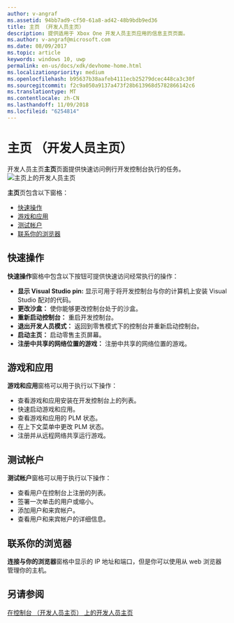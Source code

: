 ```yaml
---
author: v-angraf
ms.assetid: 94bb7ad9-cf50-61a8-ad42-48b9bdb9ed36
title: 主页 （开发人员主页）
description: 提供适用于 Xbox One 开发人员主页应用的信息主页页面。
ms.author: v-angraf@microsoft.com
ms.date: 08/09/2017
ms.topic: article
keywords: windows 10, uwp
permalink: en-us/docs/xdk/devhome-home.html
ms.localizationpriority: medium
ms.openlocfilehash: b95637b38aafeb4111ecb25279dcec448ca3c30f
ms.sourcegitcommit: f2c9a050a9137a473f28b613968d5782866142c6
ms.translationtype: MT
ms.contentlocale: zh-CN
ms.lasthandoff: 11/09/2018
ms.locfileid: "6254814"
---
```

# <a name="home-page-dev-home"></a>主页 （开发人员主页）
   
  
开发人员主页**主页**页面提供快速访问例行开发控制台执行的任务。   
 ![主页上的开发人员主页](images/devhome_home.png)   
  
**主页**页包含以下窗格：   
 
   *  [快速操作](#ID4EEB)  
   *  [游戏和应用](#ID4EPC)  
   *  [测试帐户](#ID4EQD)  
   *  [联系你的浏览器](#ID4EFE)  

 
<a id="ID4EEB"></a>

   

## <a name="quick-actions"></a>快速操作  
   
  
**快速操作**窗格中包含以下按钮可提供快速访问经常执行的操作：   
 
   *  **显示 Visual Studio pin:** 显示可用于将开发控制台与你的计算机上安装 Visual Studio 配对的代码。   
   *  **更改沙盒：** 使你能够更改控制台处于的沙盒。   
   *  **重新启动控制台：** 重启开发控制台。   
   *  **退出开发人员模式：** 返回到零售模式下的控制台并重新启动控制台。   
   *  **启动主页：** 启动零售主页屏幕。   
   *  **注册中共享的网络位置的游戏：** 注册中共享的网络位置的游戏。   

  
<a id="ID4EPC"></a>

   

## <a name="games--apps"></a>游戏和应用   
   
  
**游戏和应用**窗格可以用于执行以下操作：   
 
   *  查看游戏和应用安装在开发控制台上的列表。  
   *  快速启动游戏和应用。  
   *  查看游戏和应用的 PLM 状态。  
   *  在上下文菜单中更改 PLM 状态。  
   *  注册并从远程网络共享运行游戏。

  
<a id="ID4EQD"></a>

   

## <a name="test-accounts"></a>测试帐户  
   
  
**测试帐户**窗格可以用于执行以下操作：   
 
   *  查看用户在控制台上注册的列表。  
   *  签署一次单击的用户或缩小。  
   *  添加用户和来宾帐户。  
   *  查看用户和来宾帐户的详细信息。  

  
<a id="ID4EFE"></a>

   

## <a name="connect-with-your-browser"></a>联系你的浏览器  
   
  
**连接与你的浏览器**窗格中显示的 IP 地址和端口，但是你可以使用从 web 浏览器管理你的主机。   
  
<a id="ID4EPE"></a>

   

## <a name="see-also"></a>另请参阅  
 [在控制台 （开发人员主页） 上的开发人员主页](dev-home.md)

  